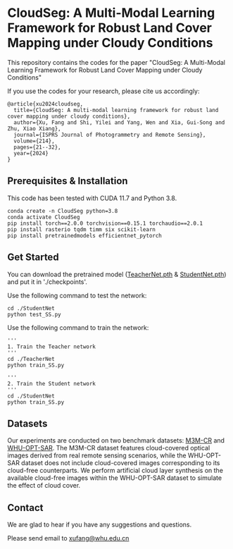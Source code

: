 # CloudSeg: A Multi-Modal Learning Framework for Robust Land Cover Mapping under Cloudy Conditions

This repository contains the codes for the paper "CloudSeg: A Multi-Modal Learning Framework for Robust Land Cover Mapping under Cloudy Conditions" 


If you use the codes for your research, please cite us accordingly:

```
@article{xu2024cloudseg,
  title={CloudSeg: A multi-modal learning framework for robust land cover mapping under cloudy conditions},
  author={Xu, Fang and Shi, Yilei and Yang, Wen and Xia, Gui-Song and Zhu, Xiao Xiang},
  journal={ISPRS Journal of Photogrammetry and Remote Sensing},
  volume={214},
  pages={21--32},
  year={2024}
}
```

## Prerequisites & Installation

This code has been tested with CUDA 11.7 and Python 3.8.

```
conda create -n CloudSeg python=3.8
conda activate CloudSeg
pip install torch==2.0.0 torchvision==0.15.1 torchaudio==2.0.1
pip install rasterio tqdm timm six scikit-learn
pip install pretrainedmodels efficientnet_pytorch
```

## Get Started
You can download the pretrained model ([TeacherNet.pth](https://www.tobeupdated) & [StudentNet.pth](https://www.tobeupdated)) and put it in './checkpoints'.

Use the following command to test the network:
```
cd ./StudentNet
python test_SS.py
```
Use the following command to train the network:
```
'''
1. Train the Teacher network 
'''
cd ./TeacherNet
python train_SS.py

'''
2. Train the Student network 
'''
cd ./StudentNet
python train_SS.py
```

## Datasets
Our experiments are conducted on two benchmark datasets: [M3M-CR](https://github.com/zhu-xlab/M3R-CR) and [WHU-OPT-SAR](https://github.com/AmberHen/WHU-OPT-SAR-dataset). The M3M-CR dataset features cloud-covered optical images derived from real remote sensing scenarios, while the WHU-OPT-SAR dataset does not include cloud-covered images corresponding to its cloud-free counterparts. We perform artificial cloud layer synthesis on the available cloud-free images within the WHU-OPT-SAR dataset to simulate the effect of cloud cover.

## Contact

We are glad to hear if you have any suggestions and questions.

Please send email to xufang@whu.edu.cn
